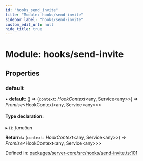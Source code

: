 ```yaml
---
id: "hooks_send_invite"
title: "Module: hooks/send-invite"
sidebar_label: "hooks/send-invite"
custom_edit_url: null
hide_title: true
---
```


# Module: hooks/send-invite

## Properties

### default

• **default**: () => (`context`: *HookContext*<any, Service<any\>\>) => *Promise*<HookContext<any, Service<any\>\>\>

#### Type declaration:

▸ (): *function*

**Returns:** (`context`: *HookContext*<any, Service<any\>\>) => *Promise*<HookContext<any, Service<any\>\>\>

Defined in: [packages/server-core/src/hooks/send-invite.ts:101](https://github.com/xr3ngine/xr3ngine/blob/716a06460/packages/server-core/src/hooks/send-invite.ts#L101)
